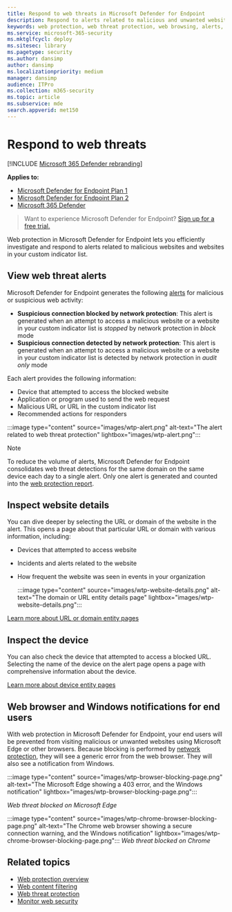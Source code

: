 ```yaml
---
title: Respond to web threats in Microsoft Defender for Endpoint
description: Respond to alerts related to malicious and unwanted websites. Understand how web threat protection informs end users through their web browsers and Windows notifications
keywords: web protection, web threat protection, web browsing, alerts, response, security, phishing, malware, exploit, websites, network protection, Edge, Internet Explorer, Chrome, Firefox, web browser, notifications, end users, Windows notifications, blocking page,
ms.service: microsoft-365-security
ms.mktglfcycl: deploy
ms.sitesec: library
ms.pagetype: security
ms.author: dansimp
author: dansimp
ms.localizationpriority: medium
manager: dansimp
audience: ITPro
ms.collection: m365-security
ms.topic: article
ms.subservice: mde
search.appverid: met150
---
```


# Respond to web threats

[!INCLUDE [Microsoft 365 Defender rebranding](../../includes/microsoft-defender.md)]

**Applies to:**
- [Microsoft Defender for Endpoint Plan 1](https://go.microsoft.com/fwlink/p/?linkid=2154037)
- [Microsoft Defender for Endpoint Plan 2](https://go.microsoft.com/fwlink/p/?linkid=2154037)
- [Microsoft 365 Defender](https://go.microsoft.com/fwlink/?linkid=2118804)

> Want to experience Microsoft Defender for Endpoint? [Sign up for a free trial.](https://signup.microsoft.com/create-account/signup?products=7f379fee-c4f9-4278-b0a1-e4c8c2fcdf7e&ru=https://aka.ms/MDEp2OpenTrial?ocid=docs-wdatp-main-abovefoldlink&rtc=1)

Web protection in Microsoft Defender for Endpoint lets you efficiently investigate and respond to alerts related to malicious websites and websites in your custom indicator list.

## View web threat alerts

Microsoft Defender for Endpoint generates the following [alerts](manage-alerts.md) for malicious or suspicious web activity:

- **Suspicious connection blocked by network protection**: This alert is generated when an attempt to access a malicious website or a website in your custom indicator list is *stopped* by network protection in *block* mode
- **Suspicious connection detected by network protection**: This alert is generated when an attempt to access a malicious website or a website in your custom indicator list is detected by network protection in *audit only* mode

Each alert provides the following information:

- Device that attempted to access the blocked website
- Application or program used to send the web request
- Malicious URL or URL in the custom indicator list
- Recommended actions for responders

:::image type="content" source="images/wtp-alert.png" alt-text="The alert related to web threat protection" lightbox="images/wtp-alert.png":::

> [!NOTE]
> To reduce the volume of alerts, Microsoft Defender for Endpoint consolidates web threat detections for the same domain on the same device each day to a single alert. Only one alert is generated and counted into the [web protection report](web-protection-monitoring.md).

## Inspect website details

You can dive deeper by selecting the URL or domain of the website in the alert. This opens a page about that particular URL or domain with various information, including:

- Devices that attempted to access website
- Incidents and alerts related to the website
- How frequent the website was seen in events in your organization

  :::image type="content" source="images/wtp-website-details.png" alt-text="The domain or URL entity details page" lightbox="images/wtp-website-details.png":::

[Learn more about URL or domain entity pages](investigate-domain.md)

## Inspect the device

You can also check the device that attempted to access a blocked URL. Selecting the name of the device on the alert page opens a page with comprehensive information about the device.

[Learn more about device entity pages](investigate-machines.md)

## Web browser and Windows notifications for end users

With web protection in Microsoft Defender for Endpoint, your end users will be prevented from visiting malicious or unwanted websites using Microsoft Edge or other browsers. Because blocking is performed by [network protection](network-protection.md), they will see a generic error from the web browser. They will also see a notification from Windows.

:::image type="content" source="images/wtp-browser-blocking-page.png" alt-text="The Microsoft Edge showing a 403 error, and the Windows notification" lightbox="images/wtp-browser-blocking-page.png":::

*Web threat blocked on Microsoft Edge*

:::image type="content" source="images/wtp-chrome-browser-blocking-page.png" alt-text="The Chrome web browser showing a secure connection warning, and the Windows notification" lightbox="images/wtp-chrome-browser-blocking-page.png":::
*Web threat blocked on Chrome*

## Related topics

- [Web protection overview](web-protection-overview.md)
- [Web content filtering](web-content-filtering.md)
- [Web threat protection](web-threat-protection.md)
- [Monitor web security](web-protection-monitoring.md)
